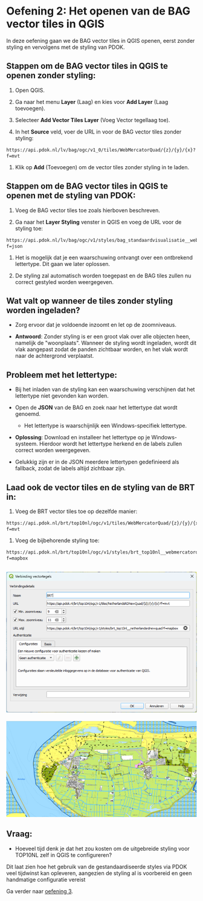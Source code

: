 # Oefening 2: Het openen van de BAG vector tiles in QGIS

In deze oefening gaan we de BAG vector tiles in QGIS openen, eerst zonder
styling en vervolgens met de styling van PDOK.

## Stappen om de BAG vector tiles in QGIS te openen zonder styling:

1.  Open QGIS.

2.  Ga naar het menu **Layer** (Laag) en kies voor **Add Layer** (Laag
    toevoegen).

3.  Selecteer **Add Vector Tiles Layer** (Voeg Vector tegellaag toe).

4.  In het **Source** veld, voer de URL in voor de BAG vector tiles zonder
    styling:

~~~~~~~~~~~~~~~~~~~~~~~~~~~~~~~~~~~~~~~~~~~~~~~~~~~~~~~~~~~~~~~~~~~~~~~~~~~~~~~~
https://api.pdok.nl/lv/bag/ogc/v1_0/tiles/WebMercatorQuad/{z}/{y}/{x}?f=mvt  
~~~~~~~~~~~~~~~~~~~~~~~~~~~~~~~~~~~~~~~~~~~~~~~~~~~~~~~~~~~~~~~~~~~~~~~~~~~~~~~~

1.  Klik op **Add** (Toevoegen) om de vector tiles zonder styling in te laden.

## Stappen om de BAG vector tiles in QGIS te openen met de styling van PDOK:

1.  Voeg de BAG vector tiles toe zoals hierboven beschreven.

2.  Ga naar het **Layer Styling** venster in QGIS en voeg de URL voor de styling
    toe:

~~~~~~~~~~~~~~~~~~~~~~~~~~~~~~~~~~~~~~~~~~~~~~~~~~~~~~~~~~~~~~~~~~~~~~~~~~~~~~~~
https://api.pdok.nl/lv/bag/ogc/v1/styles/bag_standaardvisualisatie__webmercatorquad?f=json
~~~~~~~~~~~~~~~~~~~~~~~~~~~~~~~~~~~~~~~~~~~~~~~~~~~~~~~~~~~~~~~~~~~~~~~~~~~~~~~~

1.  Het is mogelijk dat je een waarschuwing ontvangt over een ontbrekend
    lettertype. Dit gaan we later oplossen.

2.  De styling zal automatisch worden toegepast en de BAG tiles zullen nu
    correct gestyled worden weergegeven.

## Wat valt op wanneer de tiles zonder styling worden ingeladen?

-   Zorg ervoor dat je voldoende inzoomt en let op de zoomniveaus.

-   **Antwoord**: Zonder styling is er een groot vlak over alle objecten heen,
    namelijk de "woonplaats". Wanneer de styling wordt ingeladen, wordt dit vlak
    aangepast zodat de panden zichtbaar worden, en het vlak wordt naar de
    achtergrond verplaatst.

## Probleem met het lettertype:

-   Bij het inladen van de styling kan een waarschuwing verschijnen dat het
    lettertype niet gevonden kan worden.

-   Open de **JSON** van de BAG en zoek naar het lettertype dat wordt genoemd.

    -   Het lettertype is waarschijnlijk een Windows-specifiek lettertype.

-   **Oplossing**: Download en installeer het lettertype op je Windows-systeem.
    Hierdoor wordt het lettertype herkend en de labels zullen correct worden
    weergegeven.

-   Gelukkig zijn er in de JSON meerdere lettertypen gedefinieerd als fallback,
    zodat de labels altijd zichtbaar zijn.

## Laad ook de vector tiles en de styling van de BRT in:

1.  Voeg de BRT vector tiles toe op dezelfde manier:

~~~~~~~~~~~~~~~~~~~~~~~~~~~~~~~~~~~~~~~~~~~~~~~~~~~~~~~~~~~~~~~~~~~~~~~~~~~~~~~~
https://api.pdok.nl/brt/top10nl/ogc/v1/tiles/WebMercatorQuad/{z}/{y}/{x}?f=mvt
~~~~~~~~~~~~~~~~~~~~~~~~~~~~~~~~~~~~~~~~~~~~~~~~~~~~~~~~~~~~~~~~~~~~~~~~~~~~~~~~

1.  Voeg de bijbehorende styling toe:

~~~~~~~~~~~~~~~~~~~~~~~~~~~~~~~~~~~~~~~~~~~~~~~~~~~~~~~~~~~~~~~~~~~~~~~~~~~~~~~~
https://api.pdok.nl/brt/top10nl/ogc/v1/styles/brt_top10nl__webmercatorquad?f=mapbox
~~~~~~~~~~~~~~~~~~~~~~~~~~~~~~~~~~~~~~~~~~~~~~~~~~~~~~~~~~~~~~~~~~~~~~~~~~~~~~~~

## ![Afbeelding met tekst, schermopname, scherm, software Door AI gegenereerde inhoud is mogelijk onjuist.](media/289dc59498703d0b40953004dc8783dd.png)

![](media/5744da95154957adfa38616e710a5414.png)

## Vraag:

-   Hoeveel tijd denk je dat het zou kosten om de uitgebreide styling voor
    TOP10NL zelf in QGIS te configureren?

Dit laat zien hoe het gebruik van de gestandaardiseerde styles via PDOK veel
tijdwinst kan opleveren, aangezien de styling al is voorbereid en geen
handmatige configuratie vereist

Ga verder naar [oefening 3](https://github.com/Geonovum/ogc-api-workshops/blob/main/03%20vector%20tiles%20with%20styles/handson/styles/oefening3.md).
